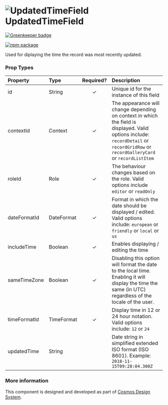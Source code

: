 # ![UpdatedTimeField](https://user-images.githubusercontent.com/44801418/48110624-c645fe80-e27f-11e8-9d9a-c3ba273d621f.png) UpdatedTimeField

[![Greenkeeper badge](https://badges.greenkeeper.io/entercosmos/updated-time-field.svg)](https://greenkeeper.io/)

[![npm package][npm-badge]][npm]

Used for diplaying the time the record was most recently updated.

### Prop Types

| Property | Type | Required? | Description |
|:---|:---|:---:|:---|
| id | String | ✓ | Unique id for the instance of this field |
| contextId | Context | ✓ | The appearance will change depending on context in which the field is displayed. Valid options include: `recordDetail` or `recordGridRow` or `recordGalleryCard` or `recordListItem` |
| roleId | Role | ✓ | The behaviour changes based on the role. Valid options include `editor` or `readOnly` |
| dateFormatId | DateFormat | ✓ | Format in which the date should be displayed / edited. Valid options include: `european` or `friendly` or `local` or `us` |
| includeTime | Boolean | ✓ | Enables displaying / editing the time |
| sameTimeZone | Boolean | ✓ | Disabling this option will format the date to the local time. Enabling it will display the time the same (in UTC) regardless of the locale of the user. |
| timeFormatId | TimeFormat | ✓ | Display time in 12 or 24 hour notation. Valid options include: `12` or `24` |
| updatedTime | String |  | Date string in simplified extended ISO format (ISO 8601). Example: `2018-11-15T09:28:04.300Z` |

### More information

This component is designed and developed as part of [Cosmos Design System][cmds]. 

[cmds]: https://github.com/entercosmos/cosmos
[npm-badge]: https://img.shields.io/npm/v/@cmds/updated-time-field.svg
[npm]: https://www.npmjs.com/package/@cmds/updated-time-field
